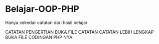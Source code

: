 # Belajar-OOP-PHP
Hanya sekedar catatan dari hasil belajar

CATATAN PENGERTIAN BUKA FILE CATATAN
CATATAN LEBIH LENGKAP BUKA FILE CODINGAN PHP NYA
